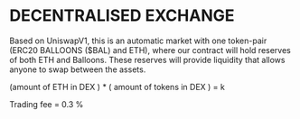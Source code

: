 # DECENTRALISED EXCHANGE

Based on UniswapV1, this is an automatic market with one token-pair (ERC20 BALLOONS ($BAL) and ETH), where our contract will hold reserves of both ETH and Balloons. These reserves will provide liquidity that allows anyone to swap between the assets.

(amount of ETH in DEX ) * ( amount of tokens in DEX ) = k

Trading fee = 0.3 %
